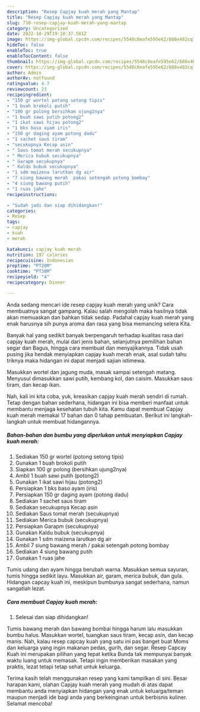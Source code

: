 ```yaml
---
description: "Resep Capjay kuah merah yang Mantap"
title: "Resep Capjay kuah merah yang Mantap"
slug: 710-resep-capjay-kuah-merah-yang-mantap
category: Uncategorized
date: 2022-10-29T19:10:37.581Z
image: https://img-global.cpcdn.com/recipes/5548c8eafe595e62/680x482cq70/capjay-kuah-merah-foto-resep-utama.jpg
hideToc: false
enableToc: true
enableTocContent: false
thumbnail: https://img-global.cpcdn.com/recipes/5548c8eafe595e62/680x482cq70/capjay-kuah-merah-foto-resep-utama.jpg
cover: https://img-global.cpcdn.com/recipes/5548c8eafe595e62/680x482cq70/capjay-kuah-merah-foto-resep-utama.jpg
author: Admin
authorAv: notfound
ratingvalue: 4.7
reviewcount: 23
recipeingredient:
- "150 gr wortel potong setong tipis"
- "1 buah brokoli putih"
- "100 gr polong bersihkan ujung2nya"
- "1 buah sawi putih potong2"
- "1 ikat sawi hijau potong2"
- "1 bks baso ayam iris"
- "150 gr daging ayam potong dadu"
- "1 sachet saus tiram"
- "secukupnya Kecap asin"
- " Saus tomat merah secukupnya"
- " Merica bubuk secukupnya"
- " Garapm secukupnya"
- " Kaldu bubuk secukupnya"
- "1 sdm maizena larutkan dg air"
- "7 siung bawang merah  pakai setengah potong bombay"
- "4 siung bawang putih"
- "1 ruas jahe"
recipeinstructions:

- "Sudah jadi dan siap dihidangkan!"
categories:
- Resep
tags:
- capjay
- kuah
- merah

katakunci: capjay kuah merah 
nutrition: 197 calories
recipecuisine: Indonesian
preptime: "PT20M"
cooktime: "PT30M"
recipeyield: "4"
recipecategory: Dinner

---
```





Anda sedang mencari ide resep capjay kuah merah yang unik? Cara membuatnya sangat gampang. Kalau salah mengolah maka hasilnya tidak akan memuaskan dan bahkan tidak sedap. Padahal capjay kuah merah yang enak harusnya sih punya aroma dan rasa yang bisa memancing selera Kita.





Banyak hal yang sedikit banyak berpengaruh terhadap kualitas rasa dari capjay kuah merah, mulai dari jenis bahan, selanjutnya pemilihan bahan segar dan Bagus, hingga cara membuat dan menyajikannya. Tidak usah pusing jika hendak menyiapkan capjay kuah merah enak,      asal sudah tahu triknya maka hidangan ini dapat menjadi sajian istimewa.














Masukkan wortel dan jagung muda, masak sampai setengah matang. Menyusul dimasukkan sawi putih, kembang kol, dan caisim. Masukkan saus tiram, dan kecap ikan.






Nah, kali ini kita coba, yuk, kreasikan capjay kuah merah sendiri di rumah. Tetap dengan bahan sederhana, hidangan ini bisa memberi manfaat untuk membantu menjaga kesehatan tubuh kita. Kamu dapat membuat Capjay kuah merah memakai 17 bahan dan 0 tahap pembuatan. Berikut ini langkah-langkah untuk membuat hidangannya.

<!--inarticleads1-->

##### Bahan-bahan dan bumbu yang diperlukan untuk menyiapkan Capjay kuah merah:

1. Sediakan 150 gr wortel (potong setong tipis)
1. Gunakan 1 buah brokoli putih
1. Siapkan 100 gr polong (bersihkan ujung2nya)
1. Ambil 1 buah sawi putih (potong2)
1. Gunakan 1 ikat sawi hijau (potong2)
1. Persiapkan 1 bks baso ayam (iris)
1. Persiapkan 150 gr daging ayam (potong dadu)
1. Sediakan 1 sachet saus tiram
1. Sediakan secukupnya Kecap asin
1. Sediakan  Saus tomat merah (secukupnya)
1. Sediakan  Merica bubuk (secukupnya)
1. Persiapkan  Garapm (secukupnya)
1. Gunakan  Kaldu bubuk (secukupnya)
1. Gunakan 1 sdm maizena larutkan dg air
1. Ambil 7 siung bawang merah / pakai setengah potong bombay
1. Sediakan 4 siung bawang putih
1. Gunakan 1 ruas jahe


Tumis udang dan ayam hingga berubah warna. Masukkan semua sayuran, tumis hingga sedikit layu. Masukkan air, garam, merica bubuk, dan gula. Hidangan capcay kuah ini, meskipun bumbunya sangat sederhana, namun sangatlah lezat. 

<!--inarticleads2-->

##### Cara membuat Capjay kuah merah:


1. Selesai dan siap dihidangkan!

Tumis bawang merah dan bawang bombai hingga harum lalu masukkan bumbu halus. Masukkan wortel, tuangkan saus tiram, kecap asin, dan kecap manis. Nah, kalau resep capcay kuah yang satu ini pas banget buat Moms dan keluarga yang ingin makanan pedas, gurih, dan segar. Resep Capcay Kuah ini merupakan pilihan yang tepat ketika Bunda tak mempunyai banyak waktu luang untuk memasak. Tetapi ingin memberikan masakan yang praktis, lezat tetapi tetap sehat untuk keluarga. 

Terima kasih telah menggunakan resep yang kami tampilkan di sini. Besar harapan kami, olahan Capjay kuah merah yang mudah di atas dapat membantu anda menyiapkan hidangan yang enak untuk keluarga/teman maupun menjadi ide bagi anda yang berkeinginan untuk berbisnis kuliner. Selamat mencoba!
